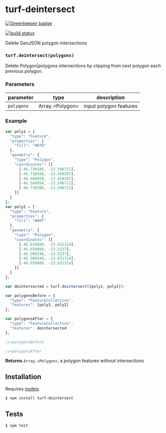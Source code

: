 # turf-deintersect

[![Greenkeeper badge](https://badges.greenkeeper.io/stepankuzmin/turf-deintersect.svg)](https://greenkeeper.io/)

[![build status](https://secure.travis-ci.org/stepankuzmin/turf-deintersect.png)](http://travis-ci.org/stepankuzmin/turf-deintersect)

Delete GeoJSON polygon intersections


### `turf.deintersect(polygons)`

Delete Polygon|polygons intersections by clipping from next polygon
each previous polygon.

### Parameters

| parameter  | type               | description            |
| ---------- | ------------------ | ---------------------- |
| `polygons` | Array\.\<Polygon\> | input polygon features |


### Example

```js
var poly1 = {
  "type": "Feature",
  "properties": {
    "fill": "#0f0"
  },
  "geometry": {
    "type": "Polygon",
    "coordinates": [[
      [-46.738586, -23.596711],
      [-46.738586, -23.458207],
      [-46.560058, -23.458207],
      [-46.560058, -23.596711],
      [-46.738586, -23.596711]
    ]]
  }
};
var poly2 = {
  "type": "Feature",
  "properties": {
    "fill": "#00f"
  },
  "geometry": {
    "type": "Polygon",
    "coordinates": [[
      [-46.650009, -23.631314],
      [-46.650009, -23.5237],
      [-46.509246, -23.5237],
      [-46.509246, -23.631314],
      [-46.650009, -23.631314]
    ]]
  }
};

var deintersected = turf.deintersect([poly1, poly2]);

var polygonsBefore = {
  "type": "FeatureCollection",
  "features": [poly1, poly2]
};

var polygonsAfter = {
  "type": "FeatureCollection",
  "features": deintersected
};

//=polygonsBefore

//=polygonsAfter
```


**Returns** `Array.<Polygon>`, a polygon features without intersections

## Installation

Requires [nodejs](http://nodejs.org/).

```sh
$ npm install turf-deintersect
```

## Tests

```sh
$ npm test
```


